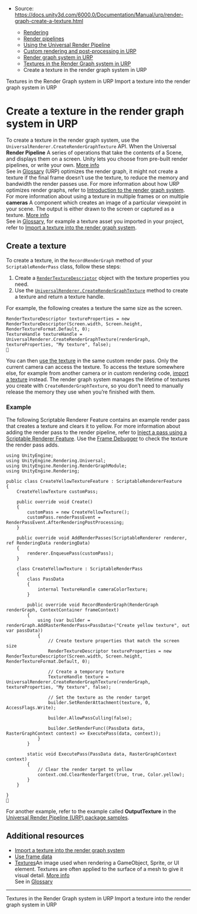 * Source: https://docs.unity3d.com/6000.0/Documentation/Manual/urp/render-graph-create-a-texture.html

  * [Rendering](https://docs.unity3d.com/6000.0/Documentation/Manual/rendering-and-post-processing.html)
  * [Render pipelines](https://docs.unity3d.com/6000.0/Documentation/Manual/render-pipelines.html)
  * [Using the Universal Render Pipeline](https://docs.unity3d.com/6000.0/Documentation/Manual/universal-render-pipeline.html)
  * [Custom rendering and post-processing in URP](https://docs.unity3d.com/6000.0/Documentation/Manual/urp/customizing-urp.html)
  * [Render graph system in URP](https://docs.unity3d.com/6000.0/Documentation/Manual/urp/render-graph.html)
  * [Textures in the Render Graph system in URP](https://docs.unity3d.com/6000.0/Documentation/Manual/urp/working-with-textures.html)
  * Create a texture in the render graph system in URP


[](https://docs.unity3d.com/6000.0/Documentation/Manual/urp/working-with-textures.html)
Textures in the Render Graph system in URP
[](https://docs.unity3d.com/6000.0/Documentation/Manual/urp/render-graph-import-a-texture.html)
Import a texture into the render graph system in URP
# Create a texture in the render graph system in URP
To create a texture in the render graph system, use the `UniversalRenderer.CreateRenderGraphTexture` API.
When the Universal **Render Pipeline** A series of operations that take the contents of a Scene, and displays them on a screen. Unity lets you choose from pre-built render pipelines, or write your own. [More info](https://docs.unity3d.com/6000.0/Documentation/Manual/render-pipelines.html)  
See in [Glossary](https://docs.unity3d.com/6000.0/Documentation/Manual/Glossary.html#Renderpipeline) (URP) optimizes the render graph, it might not create a texture if the final frame doesn’t use the texture, to reduce the memory and bandwidth the render passes use. For more information about how URP optimizes render graphs, refer to [Introduction to the render graph system](https://docs.unity3d.com/6000.0/Documentation/Manual/urp/render-graph-introduction.html).
For more information about using a texture in multiple frames or on multiple **cameras** A component which creates an image of a particular viewpoint in your scene. The output is either drawn to the screen or captured as a texture. [More info](https://docs.unity3d.com/6000.0/Documentation/Manual/CamerasOverview.html)  
See in [Glossary](https://docs.unity3d.com/6000.0/Documentation/Manual/Glossary.html#Camera), for example a texture asset you imported in your project, refer to [Import a texture into the render graph system](https://docs.unity3d.com/6000.0/Documentation/Manual/urp/render-graph-import-a-texture.html).
## Create a texture
To create a texture, in the `RecordRenderGraph` method of your `ScriptableRenderPass` class, follow these steps:
  1. Create a [`RenderTextureDescriptor`](https://docs.unity3d.com/ScriptReference/RenderTextureDescriptor.html) object with the texture properties you need.
  2. Use the [`UniversalRenderer.CreateRenderGraphTexture`](https://docs.unity3d.com/Packages/com.unity.render-pipelines.universal@latest/index.html?subfolder=/api/UnityEngine.Rendering.Universal.UniversalRenderer.html#UnityEngine_Rendering_Universal_UniversalRenderer_CreateRenderGraphTexture_UnityEngine_Rendering_RenderGraphModule_RenderGraph_UnityEngine_RenderTextureDescriptor_System_String_System_Boolean_UnityEngine_FilterMode_UnityEngine_TextureWrapMode_) method to create a texture and return a texture handle.


For example, the following creates a texture the same size as the screen.
```
RenderTextureDescriptor textureProperties = new RenderTextureDescriptor(Screen.width, Screen.height, RenderTextureFormat.Default, 0);
TextureHandle textureHandle = UniversalRenderer.CreateRenderGraphTexture(renderGraph, textureProperties, "My texture", false);

```

You can then [use the texture](https://docs.unity3d.com/6000.0/Documentation/Manual/urp/render-graph-read-write-texture.html) in the same custom render pass.
Only the current camera can access the texture. To access the texture somewhere else, for example from another camera or in custom rendering code, [import a texture](https://docs.unity3d.com/6000.0/Documentation/Manual/urp/render-graph-import-a-texture.html) instead.
The render graph system manages the lifetime of textures you create with `CreateRenderGraphTexture`, so you don’t need to manually release the memory they use when you’re finished with them.
### Example
The following Scriptable Renderer Feature contains an example render pass that creates a texture and clears it to yellow. For more information about adding the render pass to the render pipeline, refer to [Inject a pass using a Scriptable Renderer Feature](https://docs.unity3d.com/6000.0/Documentation/Manual/urp/renderer-features/scriptable-renderer-features/inject-a-pass-using-a-scriptable-renderer-feature.html).
Use the [Frame Debugger](https://docs.unity3d.com/2023.3/Documentation/Manual/frame-debugger-window.html) to check the texture the render pass adds.
```
using UnityEngine;
using UnityEngine.Rendering.Universal;
using UnityEngine.Rendering.RenderGraphModule;
using UnityEngine.Rendering;

public class CreateYellowTextureFeature : ScriptableRendererFeature
{
    CreateYellowTexture customPass;

    public override void Create()
    {
        customPass = new CreateYellowTexture();
        customPass.renderPassEvent = RenderPassEvent.AfterRenderingPostProcessing;
    }

    public override void AddRenderPasses(ScriptableRenderer renderer, ref RenderingData renderingData)
    {
        renderer.EnqueuePass(customPass);
    }

    class CreateYellowTexture : ScriptableRenderPass
    {
        class PassData
        {
            internal TextureHandle cameraColorTexture;
        }

        public override void RecordRenderGraph(RenderGraph renderGraph, ContextContainer frameContext)
        {
            using (var builder = renderGraph.AddRasterRenderPass<PassData>("Create yellow texture", out var passData))
            {
                // Create texture properties that match the screen size
                RenderTextureDescriptor textureProperties = new RenderTextureDescriptor(Screen.width, Screen.height, RenderTextureFormat.Default, 0);

                // Create a temporary texture
                TextureHandle texture = UniversalRenderer.CreateRenderGraphTexture(renderGraph, textureProperties, "My texture", false);

                // Set the texture as the render target
                builder.SetRenderAttachment(texture, 0, AccessFlags.Write);
    
                builder.AllowPassCulling(false);

                builder.SetRenderFunc((PassData data, RasterGraphContext context) => ExecutePass(data, context));
            }
        }

        static void ExecutePass(PassData data, RasterGraphContext context)
        {          
            // Clear the render target to yellow
            context.cmd.ClearRenderTarget(true, true, Color.yellow);            
        }
    }

}

```

For another example, refer to the example called **OutputTexture** in the [Universal Render Pipeline (URP) package samples](https://docs.unity3d.com/6000.0/Documentation/Manual/urp/package-samples.html).
## Additional resources
  * [Import a texture into the render graph system](https://docs.unity3d.com/6000.0/Documentation/Manual/urp/render-graph-import-a-texture.html)
  * [Use frame data](https://docs.unity3d.com/6000.0/Documentation/Manual/urp/accessing-frame-data.html)
  * [Textures](https://docs.unity3d.com/Manual/Textures.html)An image used when rendering a GameObject, Sprite, or UI element. Textures are often applied to the surface of a mesh to give it visual detail. [More info](https://docs.unity3d.com/6000.0/Documentation/Manual/class-TextureImporter.html)  
See in [Glossary](https://docs.unity3d.com/6000.0/Documentation/Manual/Glossary.html#texture)


* * *
[](https://docs.unity3d.com/6000.0/Documentation/Manual/urp/working-with-textures.html)
Textures in the Render Graph system in URP
[](https://docs.unity3d.com/6000.0/Documentation/Manual/urp/render-graph-import-a-texture.html)
Import a texture into the render graph system in URP
